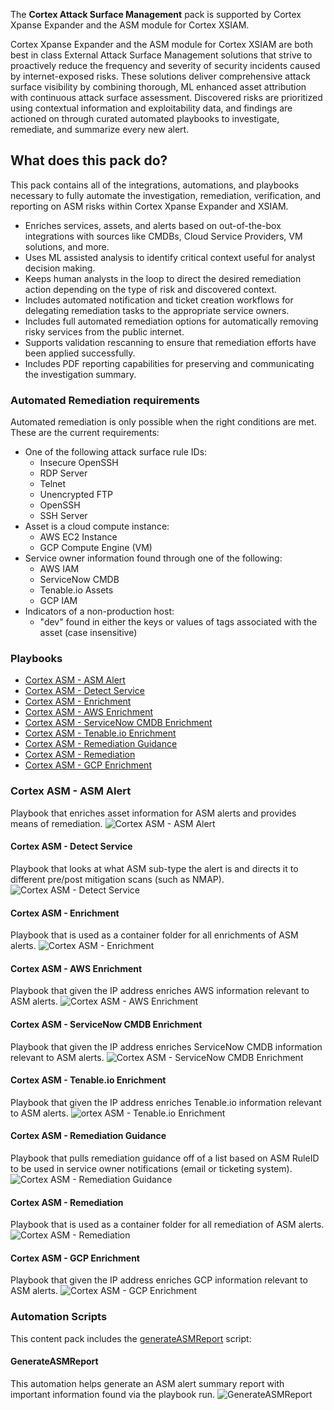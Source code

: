 The **Cortex Attack Surface Management** pack is supported by Cortex Xpanse Expander and the ASM module for Cortex XSIAM.

Cortex Xpanse Expander and the ASM module for Cortex XSIAM are both best in class External Attack Surface Management solutions that strive to proactively reduce the frequency and severity of security incidents caused by internet-exposed risks. These solutions deliver comprehensive attack surface visibility by combining thorough, ML enhanced asset attribution with continuous attack surface assessment. Discovered risks are prioritized using contextual information and exploitability data, and findings are actioned on through curated automated playbooks to investigate, remediate, and summarize every new alert.

## What does this pack do?
This pack contains all of the integrations, automations, and playbooks necessary to fully automate the investigation, remediation, verification, and reporting on ASM risks within Cortex Xpanse Expander and XSIAM.

- Enriches services, assets, and alerts based on out-of-the-box integrations with sources like CMDBs, Cloud Service Providers, VM solutions, and more.
- Uses ML assisted analysis to identify critical context useful for analyst decision making.
- Keeps human analysts in the loop to direct the desired remediation action depending on the type of risk and discovered context.
- Includes automated notification and ticket creation workflows for delegating remediation tasks to the appropriate service owners.
- Includes full automated remediation options for automatically removing risky services from the public internet.
- Supports validation rescanning to ensure that remediation efforts have been applied successfully.
- Includes PDF reporting capabilities for preserving and communicating the investigation summary.

### Automated Remediation requirements
Automated remediation is only possible when the right conditions are met.  These are the current requirements:
- One of the following attack surface rule IDs:
  - Insecure OpenSSH
  - RDP Server
  - Telnet
  - Unencrypted FTP
  - OpenSSH
  - SSH Server
- Asset is a cloud compute instance:	
  - AWS EC2 Instance	
  - GCP Compute Engine (VM)
- Service owner information found through one of the following:
  - AWS IAM
  - ServiceNow CMDB
  - Tenable.io Assets
  - GCP IAM
- Indicators of a non-production host:
  - "dev" found in either the keys or values of tags associated with the asset (case insensitive)
  
### Playbooks
  - [Cortex ASM - ASM Alert](#cortex-asm---asm-alert)
  - [Cortex ASM - Detect Service](#cortex-asm---detect-service)
  - [Cortex ASM - Enrichment](#cortex-asm---enrichment)
  - [Cortex ASM - AWS Enrichment](#cortex-asm---aws-enrichment)
  - [Cortex ASM - ServiceNow CMDB Enrichment](#cortex-asm---servicenow-cmdb-enrichment)
  - [Cortex ASM - Tenable.io Enrichment](#cortex-asm---tenableio-enrichment)
  - [Cortex ASM - Remediation Guidance](#cortex-asm---remediation-guidance)
  - [Cortex ASM - Remediation](#cortex-asm---remediation)
  - [Cortex ASM - GCP Enrichment](#cortex-asm---gcp-enrichment)


### Cortex ASM - ASM Alert
Playbook that enriches asset information for ASM alerts and provides means of remediation.
![Cortex ASM - ASM Alert](https://raw.githubusercontent.com/demisto/content/d6d88d2066ef1f0868e8e61c5f20a71766f3cae1/Packs/CortexAttackSurfaceManagement/doc_files/Cortex_ASM_-_ASM_Alert.png)

#### Cortex ASM - Detect Service
Playbook that looks at what ASM sub-type the alert is and directs it to different pre/post mitigation scans (such as NMAP).
![Cortex ASM - Detect Service](https://raw.githubusercontent.com/demisto/content/d6d88d2066ef1f0868e8e61c5f20a71766f3cae1/Packs/CortexAttackSurfaceManagement/doc_files/Cortex_ASM_-_Detect_Service.png)

#### Cortex ASM - Enrichment
Playbook that is used as a container folder for all enrichments of ASM alerts.
![Cortex ASM - Enrichment](https://raw.githubusercontent.com/demisto/content/2f4222f6855c448395f0981bf6b5574efdda0f80/Packs/CortexAttackSurfaceManagement/doc_files/Cortex_ASM_-_Enrichment.png)

#### Cortex ASM - AWS Enrichment
Playbook that given the IP address enriches AWS information relevant to ASM alerts.
![Cortex ASM - AWS Enrichment](https://raw.githubusercontent.com/demisto/content/2f4222f6855c448395f0981bf6b5574efdda0f80/Packs/CortexAttackSurfaceManagement/doc_files/Cortex_ASM_-_AWS_Enrichment.png)

#### Cortex ASM - ServiceNow CMDB Enrichment
Playbook that given the IP address enriches ServiceNow CMDB information relevant to ASM alerts.
![Cortex ASM - ServiceNow CMDB Enrichment](https://raw.githubusercontent.com/demisto/content/2f4222f6855c448395f0981bf6b5574efdda0f80/Packs/CortexAttackSurfaceManagement/doc_files/Cortex_ASM_-_ServiceNow_CMDB_Enrichment.png)

#### Cortex ASM - Tenable.io Enrichment
Playbook that given the IP address enriches Tenable.io information relevant to ASM alerts.
![ortex ASM - Tenable.io Enrichment](https://raw.githubusercontent.com/demisto/content/2f4222f6855c448395f0981bf6b5574efdda0f80/Packs/CortexAttackSurfaceManagement/doc_files/Cortex_ASM_-_Tenable.io_Enrichment.png)

#### Cortex ASM - Remediation Guidance
Playbook that pulls remediation guidance off of a list based on ASM RuleID to be used in service owner notifications (email or ticketing system).
![Cortex ASM - Remediation Guidance](https://raw.githubusercontent.com/demisto/content/d474d924dd0e7ef7067b15764623804a24c8e1c8/Packs/CortexAttackSurfaceManagement/doc_files/Cortex_ASM_-_Remediation_Guidance.png)

#### Cortex ASM - Remediation	
Playbook that is used as a container folder for all remediation of ASM alerts.	
![Cortex ASM - Remediation](https://github.com/demisto/content/pull/23527/files#diff-75bf79e9a9a1c74fb4d48f5152a69e4450ab07b9edbe4203cc181ee8ca100a47)	
#### Cortex ASM - GCP Enrichment	
Playbook that given the IP address enriches GCP information relevant to ASM alerts.	
![Cortex ASM - GCP Enrichment]([./docfiles/Cortex_ASM_-_GCP_Enrichment.png](https://github.com/demisto/content/pull/23527/files#diff-c9747a5bbd5eb7fb9607a4fd6b0753a9045483b796a2e2ba2de484d1870241b7))

### Automation Scripts
This content pack includes the [generateASMReport](#generateasmreport) script: 


#### GenerateASMReport
This automation helps generate an ASM alert summary report with important information found via the playbook run.
![GenerateASMReport](https://raw.githubusercontent.com/demisto/content/d6d88d2066ef1f0868e8e61c5f20a71766f3cae1/Packs/CortexAttackSurfaceManagement/doc_files/GenerateASMReport.png)
